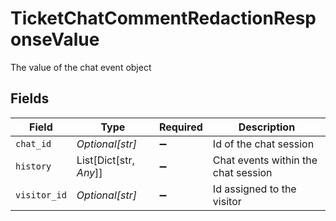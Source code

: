 # TicketChatCommentRedactionResponseValue

The value of the chat event object


## Fields

| Field                               | Type                                | Required                            | Description                         |
| ----------------------------------- | ----------------------------------- | ----------------------------------- | ----------------------------------- |
| `chat_id`                           | *Optional[str]*                     | :heavy_minus_sign:                  | Id of the chat session              |
| `history`                           | List[Dict[str, *Any*]]              | :heavy_minus_sign:                  | Chat events within the chat session |
| `visitor_id`                        | *Optional[str]*                     | :heavy_minus_sign:                  | Id assigned to the visitor          |